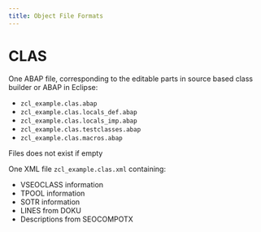 ```yaml
---
title: Object File Formats
---
```


# CLAS
One ABAP file, corresponding to the editable parts in source based class builder or ABAP in Eclipse:

* `zcl_example.clas.abap`
* `zcl_example.clas.locals_def.abap`
* `zcl_example.clas.locals_imp.abap`
* `zcl_example.clas.testclasses.abap`
* `zcl_example.clas.macros.abap`

Files does not exist if empty

One XML file `zcl_example.clas.xml` containing:

* VSEOCLASS information
* TPOOL information
* SOTR information
* LINES from DOKU
* Descriptions from SEOCOMPOTX
